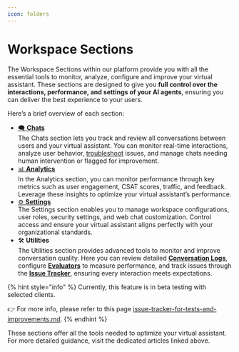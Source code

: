 ```yaml
---
icon: folders
---
```


# Workspace Sections

The Workspace Sections within our platform provide you with all the essential tools to monitor, analyze, configure and improve your virtual assistant. These sections are designed to give you **full control over the interactions, performance, and settings of your AI agents**, ensuring you can deliver the best experience to your users.&#x20;

Here’s a brief overview of each section:&#x20;

* [🗨️ **Chats**](chats/)\
  The Chats section lets you track and review all conversations between users and your virtual assistant. You can monitor real-time interactions, analyze user behavior,  [troubleshoot](chats/debugging.md) issues, and manage chats needing human intervention or flagged for improvement.
* [📊 **Analytics**](analytics.md)\
  In the Analytics section, you can monitor performance through key metrics such as user engagement, CSAT scores, traffic, and feedback. Leverage these insights to optimize your virtual assistant’s performance.
* [⚙️ **Settings**](settings.md)\
  The Settings section enables you to manage workspace configurations, user roles, security settings, and web chat customization. Control access and ensure your virtual assistant aligns perfectly with your organizational standards.
* 🛠️ **Utilities**\
  The Utilities section provides advanced tools to monitor and improve conversation quality. Here you can review detailed [**Conversation Logs**](utilities/conversation-logs.md), configure [**Evaluators**](utilities/evaluators.md) to measure performance, and track issues through the [**Issue Tracker**](utilities/issue-tracker.md), ensuring every interaction meets expectations.

{% hint style="info" %}
Currently, this feature is in beta testing with selected clients.

👉 For more info, please refer to this page [issue-tracker-for-tests-and-improvements.md](../../product-updates/latest-product-releases/issue-tracker-for-tests-and-improvements.md "mention").
{% endhint %}

These sections offer all the tools needed to optimize your virtual assistant. For more detailed guidance, visit the dedicated articles linked above.
